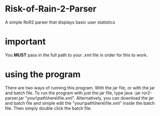 # Risk-of-Rain-2-Parser
A simple RoR2 parser that displays basic user statistics

# important
You **MUST** pass in the full path to your .xml file in order for this to work.
# using the program
There are two ways of running this program. With the jar file, or with the jar and batch file. To run the program with just the jar file, type java -jar ror2-parser.jar "your\path\here\file.xml". Alternatively, you can download the jar and batch file and simple edit the "your\path\here\file.xml" inside the batch file. Then simply double click the batch file.
